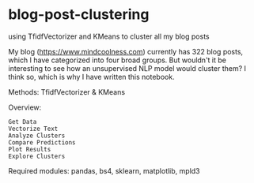 # blog-post-clustering
using TfidfVectorizer and KMeans to cluster all my blog posts

My blog (https://www.mindcoolness.com) currently has 322 blog posts, which I have categorized into four broad groups. But wouldn't it be interesting to see how an unsupervised NLP model would cluster them? I think so, which is why I have written this notebook.

Methods: TfidfVectorizer & KMeans

Overview:

    Get Data
    Vectorize Text
    Analyze Clusters
    Compare Predictions
    Plot Results
    Explore Clusters

Required modules: pandas, bs4, sklearn, matplotlib, mpld3
